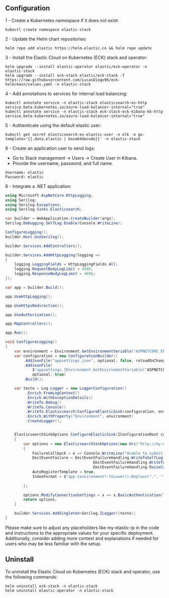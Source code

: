 
## Configuration

1 - Create a Kubernetes namespace if it does not exist:
```
kubectl create namespace elastic-stack
```
2 - Update the Helm chart repositories:
```
helm repo add elastic https://helm.elastic.co && helm repo update
```
3 - Install the Elastic Cloud on Kubernetes (ECK) stack and operator:
```
helm upgrade --install elastic-operator elastic/eck-operator -n elastic-stack
helm upgrade --install eck-stack elastic/eck-stack -f https://raw.githubusercontent.com/LucasDiogo96/eck-helm/main/values.yaml -n elastic-stack
```
4 - Add annotations to services for internal load balancing:
```
kubectl annotate service -n elastic-stack elasticsearch-es-http service.beta.kubernetes.io/azure-load-balancer-internal="true"
kubectl annotate service -n elastic-stack eck-stack-eck-kibana-kb-http service.beta.kubernetes.io/azure-load-balancer-internal="true"
```

5 - Authenticate using the default elastic user:

```
kubectl get secret elasticsearch-es-elastic-user -n elk -o go-template='{{.data.elastic | base64decode}}' -n elastic-stack
```

6 - Create an application user to send logs:

- Go to Stack management -> Users -> Create User in Kibana.
- Provide the username, password, and full name.

```
Username: elastic
Password: elastic
```
6 - Integrate a .NET application:

```cs
using Microsoft.AspNetCore.HttpLogging;
using Serilog;
using Serilog.Exceptions;
using Serilog.Sinks.Elasticsearch;

var builder = WebApplication.CreateBuilder(args);
Serilog.Debugging.SelfLog.Enable(Console.WriteLine);

ConfigureLogging();
builder.Host.UseSerilog();

builder.Services.AddControllers();

builder.Services.AddHttpLogging(logging =>
{
    logging.LoggingFields = HttpLoggingFields.All;
    logging.RequestBodyLogLimit = 4096;
    logging.ResponseBodyLogLimit = 4096;
});

var app = builder.Build();

app.UseHttpLogging();

app.UseHttpsRedirection();

app.UseAuthorization();

app.MapControllers();

app.Run();

void ConfigureLogging()
{
    var environment = Environment.GetEnvironmentVariable("ASPNETCORE_ENVIRONMENT");
    var configuration = new ConfigurationBuilder()
        .AddJsonFile("appsettings.json", optional: false, reloadOnChange: true)
        .AddJsonFile(
            $"appsettings.{Environment.GetEnvironmentVariable("ASPNETCORE_ENVIRONMENT")}.json",
            optional: true)
        .Build();

    var teste = Log.Logger = new LoggerConfiguration()
         .Enrich.FromLogContext()
         .Enrich.WithExceptionDetails()
         .WriteTo.Debug()
         .WriteTo.Console()
         .WriteTo.Elasticsearch(ConfigureElasticSink(configuration, environment))
         .Enrich.WithProperty("Environment", environment)
         .CreateLogger();


    ElasticsearchSinkOptions ConfigureElasticSink(IConfigurationRoot configuration, string environment)
    {
        var options = new ElasticsearchSinkOptions(new Uri("http://my-elastic-ip:9200"))
        {
            FailureCallback = e => Console.WriteLine("Unable to submit event " + e.MessageTemplate),
            EmitEventFailure = EmitEventFailureHandling.WriteToSelfLog |
                                       EmitEventFailureHandling.WriteToFailureSink |
                                       EmitEventFailureHandling.RaiseCallback,
            AutoRegisterTemplate = true,
            IndexFormat = $"app-{environment?.ToLower().Replace(".", "-")}-{DateTime.UtcNow:yyyy-MM}",
            
        };

        options.ModifyConnectionSettings = x => x.BasicAuthentication("elastic", "elastic");
        return options;
    }

    builder.Services.AddSingleton<Serilog.ILogger>(teste);
}
```

Please make sure to adjust any placeholders like my-elastic-ip in the code and instructions to the appropriate values for your specific deployment. Additionally, consider adding more context and explanations if needed for users who may be less familiar with the setup.

## Uninstall

To uninstall the Elastic Cloud on Kubernetes (ECK) stack and operator, use the following commands:
```
helm uninstall eck-stack -n elastic-stack
helm uninstall elastic-operator -n elastic-stack
```



